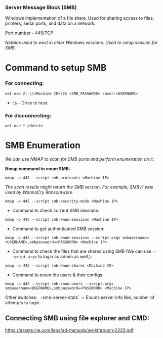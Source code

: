 ### Server Message Block (SMB)

Windows implementation of a file share. Used for sharing access to files, printers, serial ports, and data on a network.

Port number - 445/TCP

*Netbios used to exist in older Windows versions. Used to setup session for SMB.*

# Command to setup SMB

### For connecting:
```
net use Z: \\<Machine IP>\C$ <SMB_PASSWORD> /user:<USERNAME>
```

- `C$` - Drive to host
### For disconnecting:
```
net use * /delete
```

# SMB Enumeration 

*We can use NMAP to scan for SMB ports and perform enumeration on it.*

**Nmap command to enum SMB:**

```
nmap -p 445 --script smb-protocols <Machine IP>
```

*The scan results might return the SMB version. For example, SMBv1 was used by WannaCry Ransomware.*

```
nmap -p 445 --script smb-security-mode <Machine IP>
```

- Command to check current SMB sessions:
```
nmap -p 445 --script smb-enum-sessions <Machine IP>
```

- Command to get authenticated SMB session:
```
nmap -p 445 --script smb-enum-sessions --script-args smbusername=<USERNAME>,smbpassword=<PASSWORD> <Machine IP>
```

- Command to check the files that are shared using SMB (We can use `--script-args` to login as admin as well.):
```
nmap -p 445 --script smb-enum-shares <Machine IP>
```

- Command to enum the users & their configs: 
```
nmap -p 445 --script smb-enum-users --script-args smbusername<USERNAME>,smbpassword=<PASSWORD> <Machine IP>
```

Other switches:
``
``-smb-server-stats`` = Enums server info like, number of attempts to login.

## Connecting SMB using file explorer and CMD:
https://assets.ine.com/labs/ad-manuals/walkthrough-2220.pdf

